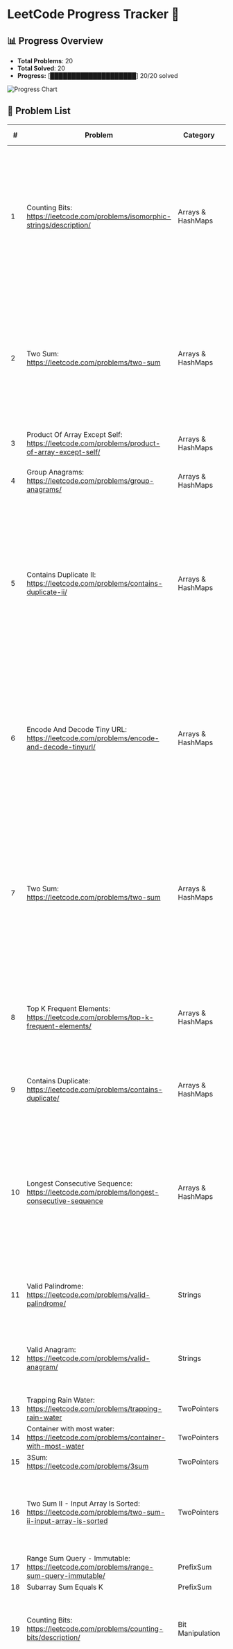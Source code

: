 # LeetCode Progress Tracker 🚀

## 📊 Progress Overview
- **Total Problems**: 20
- **Total Solved**: 20
- **Progress:** [████████████████████] 20/20 solved

![Progress Chart](progress_chart.png)

## 📌 Problem List
| #  | Problem | Category | Difficulty | Time Taken | Attempts | Hints Used | Notes | Status |
|----|---------|----------|------------|------------|----------|------------|-------|--------|
| 1 | Counting Bits: https://leetcode.com/problems/isomorphic-strings/description/ | Arrays & HashMaps | Easy | 20 min | 2 | Yes | Use a hashmap to store the mapping of characters from s to t. If a character in s is already in the hashmap, check if the mapping is the same as the current character in t. If not, return False. If the current character in t is already in the hashmap, return False. Otherwise, add the mapping to the hashmap. | Solved |
| 2 | Two Sum: https://leetcode.com/problems/two-sum | Arrays & HashMaps | Easy | 10 min | 1 | No | Use a dictionnary with set values to store unique numbers of each cols, rows and squares. If the element is found in it return false. To manage square we use: squares[(r // 3, c // 3)] that identifies each 3x3 box by its row and column group and keeps track of seen digits in that box. | Solved |
| 3 | Product Of Array Except Self: https://leetcode.com/problems/product-of-array-except-self/ | Arrays & HashMaps | Medium | 40 min | 5 | Yes | Use a prefix and postfix to calculate the product. | Solved |
| 4 | Group Anagrams: https://leetcode.com/problems/group-anagrams/ | Arrays & HashMaps | Medium | 40 min | 5 | Yes | Store in the hash_map all anagram by using the word sorted as key. | Solved |
| 5 | Contains Duplicate II: https://leetcode.com/problems/contains-duplicate-ii/ | Arrays & HashMaps | Easy | 20 min | 2 | No | Use a hashmap to implement the solution in O(n) time. Store the index of the last occurence of each number in the hashmap. If the difference between the current index and the last occurence is less than or equal to k, return True. Otherwise, update the last occurence of the number in the hashmap. | Solved |
| 6 | Encode And Decode Tiny URL: https://leetcode.com/problems/encode-and-decode-tinyurl/ | Arrays & HashMaps | Medium | 8 min | 1 | No | Use a dictionnary to store the correspondance between the encoded key and the long url. This code can be improve by adding an other hash_map to verify if the url hasn't already encoded, and by verifying if the key wasn't already used even tough the probability is very low. | Solved |
| 7 | Two Sum: https://leetcode.com/problems/two-sum | Arrays & HashMaps | Easy | 10 min | 1 | No | We use a hash_map to store the difference between the target and the current number as a key and the index as a value. We have to check if the current num is not already in the hash_map because if it's the case it means we have a sum of two elements that gives the target (hash_map[nums[i]] and i). | Solved |
| 8 | Top K Frequent Elements: https://leetcode.com/problems/top-k-frequent-elements/ | Arrays & HashMaps | Easy | 20 min | 1 | No | We use a hash_map to store the number of time an element appear in the array. Then we sort this map by the number of time they appear and return the number of elements asked by k. | Solved |
| 9 | Contains Duplicate: https://leetcode.com/problems/contains-duplicate/ | Arrays & HashMaps | Easy | 5 min | 2 | No | Use a set to get only unique letters. If the length is not the same it means there are duplicates. | Solved |
| 10 | Longest Consecutive Sequence: https://leetcode.com/problems/longest-consecutive-sequence | Arrays & HashMaps | Medium | 15 min | 1 | No | Use a set to store unique values from the input list for O(1) lookups. Iterate through the set and only start counting sequences from numbers that have no predecessor (num - 1 not in set). Expand the sequence by counting consecutive numbers (num + 1) in the set. | Solved |
| 11 | Valid Palindrome: https://leetcode.com/problems/valid-palindrome/ | Strings | Easy | 7 min | 1 | No | Use a set for valid_letters. Compare left letter and right letter to chech if it's a palindrome. | Solved |
| 12 | Valid Anagram: https://leetcode.com/problems/valid-anagram/ | Strings | Easy | 20 min | 1 | No | Use hash_map to store distinct letters with the number of time they're appearing in the string. If equals it means it's an anagram. | Solved |
| 13 | Trapping Rain Water: https://leetcode.com/problems/trapping-rain-water | TwoPointers | Hard | 22 min | 1 | No |  | Solved |
| 14 | Container with most water: https://leetcode.com/problems/container-with-most-water | TwoPointers | Medium | 10 min | 1 | No |  | Solved |
| 15 | 3Sum: https://leetcode.com/problems/3sum | TwoPointers | Medium | 34 min | 2 | Yes |  | Solved |
| 16 | Two Sum II - Input Array Is Sorted: https://leetcode.com/problems/two-sum-ii-input-array-is-sorted | TwoPointers | Medium | 10 min | 2 | Yes | Use two pointers, one at the start and one at the end. Move the pointers left or right based on the sum, taking advantage of the sorted order of the array. | Solved |
| 17 | Range Sum Query - Immutable: https://leetcode.com/problems/range-sum-query-immutable/ | PrefixSum | Easy | 20 min | 1 | No |  | Solved |
| 18 | Subarray Sum Equals K | PrefixSum | Medium | 1h+ | 4 | Yes |  | Solved |
| 19 | Counting Bits: https://leetcode.com/problems/counting-bits/description/ | Bit Manipulation | Easy | 20 min | 1 | Yes | Used a helper function to count the number of 1 bits in a number. Use the operation n & (n - 1) to count the number of 1 bits in a number. | Solved |
| 20 | Single Number | Bit Manipulation | Easy | 5 min | 1 | No | Used XOR to solve the problem. It permits us to find the unique number in the list. Why ? Because XOR of a number with itself is 0. So, if we XOR all the numbers in the list, we will be left with the unique number. | Solved |
